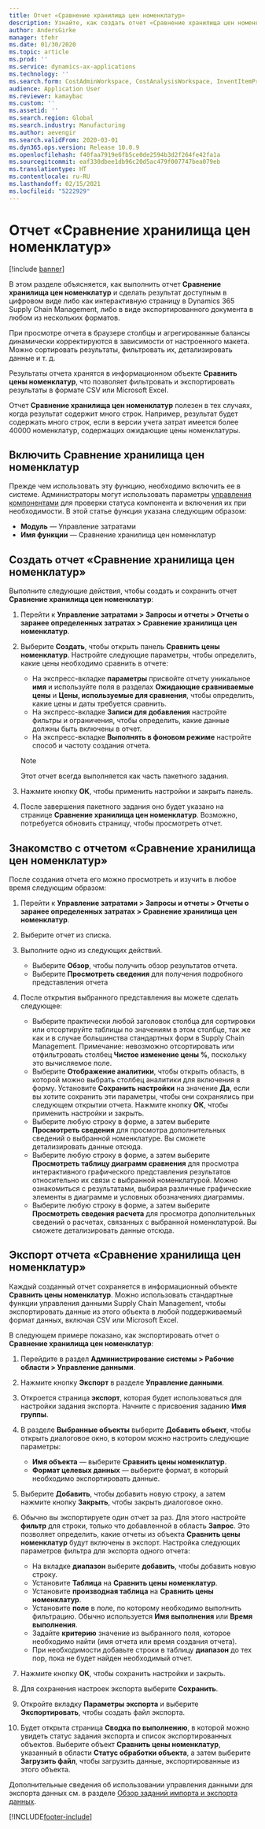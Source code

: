 ```yaml
---
title: Отчет «Сравнение хранилища цен номенклатур»
description: Узнайте, как создать отчет «Сравнение хранилища цен номенклатур» и затем просмотреть и/или экспортировать результат.
author: AndersGirke
manager: tfehr
ms.date: 01/30/2020
ms.topic: article
ms.prod: ''
ms.service: dynamics-ax-applications
ms.technology: ''
ms.search.form: CostAdminWorkspace, CostAnalysisWorkspace, InventItemPriceCompareStorage, InventItemPriceCompareStorageDetailsChart, InventItemPriceCompareStorageDetails
audience: Application User
ms.reviewer: kamaybac
ms.custom: ''
ms.assetid: ''
ms.search.region: Global
ms.search.industry: Manufacturing
ms.author: aevengir
ms.search.validFrom: 2020-03-01
ms.dyn365.ops.version: Release 10.0.9
ms.openlocfilehash: f40faa7919e6fb5ce0de2594b3d2f264fe42fa1a
ms.sourcegitcommit: eaf330dbee1db96c20d5ac479f007747bea079eb
ms.translationtype: HT
ms.contentlocale: ru-RU
ms.lasthandoff: 02/15/2021
ms.locfileid: "5222929"
---
```

# <a name="compare-item-prices-storage-report"></a>Отчет «Сравнение хранилища цен номенклатур»

[!include [banner](../includes/banner.md)]

В этом разделе объясняется, как выполнить отчет **Сравнение хранилища цен номенклатур** и сделать результат доступным в цифровом виде либо как интерактивную страницу в Dynamics 365 Supply Chain Management, либо в виде экспортированного документа в любом из нескольких форматов.

При просмотре отчета в браузере столбцы и агрегированные балансы динамически корректируются в зависимости от настроенного макета. Можно сортировать результаты, фильтровать их, детализировать данные и т. д.

Результаты отчета хранятся в информационном объекте **Сравнить цены номенклатур**, что позволяет фильтровать и экспортировать результаты в формате CSV или Microsoft Excel.

Отчет **Сравнение хранилища цен номенклатур** полезен в тех случаях, когда результат содержит много строк. Например, результат будет содержать много строк, если в версии учета затрат имеется более 40000 номенклатур, содержащих ожидающие цены номенклатуры.

## <a name="enable-compare-item-prices-storage"></a>Включить Сравнение хранилища цен номенклатур

Прежде чем использовать эту функцию, необходимо включить ее в системе. Администраторы могут использовать параметры [управления компонентами](../../fin-ops-core/fin-ops/get-started/feature-management/feature-management-overview.md) для проверки статуса компонента и включения их при необходимости. В этой статье функция указана следующим образом:

- **Модуль** — Управление затратами
- **Имя функции** — Сравнение хранилища цен номенклатур

## <a name="generate-a-compare-item-prices-storage-report"></a>Создать отчет «Сравнение хранилища цен номенклатур»

Выполните следующие действия, чтобы создать и сохранить отчет **Сравнение хранилища цен номенклатур**:

1. Перейти к **Управление затратами > Запросы и отчеты > Отчеты о заранее определенных затратах > Сравнение хранилища цен номенклатур**.

1. Выберите **Создать**, чтобы открыть панель **Сравнить цены номенклатур**. Настройте следующие параметры, чтобы определить, какие цены необходимо сравнить в отчете:

    - На экспресс-вкладке **параметры** присвойте отчету уникальное **имя** и используйте поля в разделах **Ожидающие сравниваемые цены** и **Цены, используемые для сравнения**, чтобы определить, какие цены и даты требуется сравнить.
    - На экспресс-вкладке **Записи для добавления** настройте фильтры и ограничения, чтобы определить, какие данные должны быть включены в отчет.
    - На экспресс-вкладке **Выполнять в фоновом режиме** настройте способ и частоту создания отчета.
    > [!NOTE]
    > Этот отчет всегда выполняется как часть пакетного задания.

1. Нажмите кнопку **ОК**, чтобы применить настройки и закрыть панель.

1. После завершения пакетного задания оно будет указано на странице **Сравнение хранилища цен номенклатур**. Возможно, потребуется обновить страницу, чтобы просмотреть отчет.

## <a name="explore-the-compare-item-prices-storage-report"></a>Знакомство с отчетом «Сравнение хранилища цен номенклатур»

После создания отчета его можно просмотреть и изучить в любое время следующим образом:

1. Перейти к **Управление затратами > Запросы и отчеты > Отчеты о заранее определенных затратах > Сравнение хранилища цен номенклатур**.

1. Выберите отчет из списка.

1. Выполните одно из следующих действий.

    - Выберите **Обзор**, чтобы получить обзор результатов отчета.
    - Выберите **Просмотреть сведения** для получения подробного представления отчета

1. После открытия выбранного представления вы можете сделать следующее:

    - Выберите практически любой заголовок столбца для сортировки или отсортируйте таблицы по значениям в этом столбце, так же как и в случае большинства стандартных форм в Supply Chain Management. Примечание: невозможно отсортировать или отфильтровать столбец **Чистое изменение цены %**, поскольку это вычисляемое поле.
    - Выберите **Отображение аналитики**, чтобы открыть область, в которой можно выбрать столбец аналитики для включения в форму. Установите **Сохранить настройки** на значение **Да**, если вы хотите сохранить эти параметры, чтобы они сохранялись при следующем открытии отчета. Нажмите кнопку **ОК**, чтобы применить настройки и закрыть.
    - Выберите любую строку в форме, а затем выберите **Просмотреть сведения** для просмотра дополнительных сведений о выбранной номенклатуре. Вы сможете детализировать данные отсюда.
    - Выберите любую строку в форме, а затем выберите **Просмотреть таблицу диаграмм сравнения** для просмотра интерактивного графического представления результатов относительно их связи с выбранной номенклатурой. Можно ознакомиться с результатами, выбирая различные графические элементы в диаграмме и условных обозначениях диаграммы.
    - Выберите любую строку в форме, а затем выберите **Просмотреть сведения расчета** для просмотра дополнительных сведений о расчетах, связанных с выбранной номенклатурой. Вы сможете детализировать данные отсюда.

## <a name="export-the-compare-item-prices-storage-report"></a>Экспорт отчета «Сравнение хранилища цен номенклатур»

Каждый созданный отчет сохраняется в информационный объекте **Сравнить цены номенклатур**. Можно использовать стандартные функции управления данными Supply Chain Management, чтобы экспортировать данные из этого объекта в любой поддерживаемый формат данных, включая CSV или Microsoft Excel.

В следующем примере показано, как экспортировать отчет о **Сравнение хранилища цен номенклатур**:

1. Перейдите в раздел **Администрирование системы > Рабочие области > Управление данными**.

1. Нажмите кнопку **Экспорт** в разделе **Управление данными**.

1. Откроется страница **экспорт**, которая будет использоваться для настройки задания экспорта. Начните с присвоения заданию **Имя группы**.

1. В разделе **Выбранные объекты** выберите **Добавить объект**, чтобы открыть диалоговое окно, в котором можно настроить следующие параметры:

    - **Имя объекта** — выберите **Сравнить цены номенклатур**.
    - **Формат целевых данных** — выберите формат, в который необходимо экспортировать данные.

1. Выберите **Добавить**, чтобы добавить новую строку, а затем нажмите кнопку **Закрыть**, чтобы закрыть диалоговое окно.

1. Обычно вы экспортируете один отчет за раз. Для этого настройте **фильтр** для строки, только что добавленной в область **Запрос**. Это позволяет определить, какие отчеты из объекта **Сравнить цены номенклатур** будут включены в экспорт. Настройка следующих параметров фильтра для экспорта одного отчета:

    - На вкладке **диапазон** выберите **добавить**, чтобы добавить новую строку.
    - Установите **Таблица** на **Сравнить цены номенклатур**.
    - Установите **производная таблица** на **Сравнить цены номенклатур**.
    - Установите **поле** в поле, по которому необходимо выполнить фильтрацию. Обычно используется **Имя выполнения** или **Время выполнения**.
    - Задайте **критерию** значение из выбранного поля, которое необходимо найти (имя отчета или время создания отчета).
    - При необходимости добавьте строки в таблицу **диапазон** до тех пор, пока не будет найден необходимый отчет.

1. Нажмите кнопку **ОК**, чтобы сохранить настройки и закрыть.

1. Для сохранения настроек экспорта выберите **Сохранить**.

1. Откройте вкладку **Параметры экспорта** и выберите **Экспортировать**, чтобы создать файл экспорта.

1. Будет открыта страница **Сводка по выполнению**, в которой можно увидеть статус задания экспорта и список экспортированных объектов. Выберите объект **Сравнить цены номенклатур**, указанный в области **Статус обработки объекта**, а затем выберите **Загрузить файл**, чтобы загрузить данные, экспортированные из этого объекта.

Дополнительные сведения об использовании управления данными для экспорта данных см. в разделе [Обзор заданий импорта и экспорта данных](../../fin-ops-core/dev-itpro/data-entities/data-import-export-job.md).


[!INCLUDE[footer-include](../../includes/footer-banner.md)]